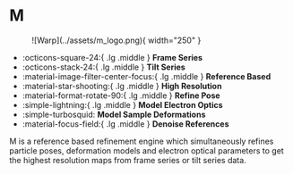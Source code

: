 # M

<figure markdown="span">
  ![Warp](../assets/m_logo.png){ width="250" }
  <figcaption></figcaption>
</figure>

<div class="grid cards" markdown>

- :octicons-square-24:{ .lg .middle } __Frame Series__
- :octicons-stack-24:{ .lg .middle } __Tilt Series__
- :material-image-filter-center-focus:{ .lg .middle } __Reference Based__
- :material-star-shooting:{ .lg .middle } __High Resolution__
- :material-format-rotate-90:{ .lg .middle } __Refine Pose__
- :simple-lightning:{ .lg .middle } __Model Electron Optics__
- :simple-turbosquid: __Model Sample Deformations__
- :material-focus-field:{ .lg .middle } __Denoise References__



</div>

M is a reference based refinement engine which simultaneously
refines particle poses, deformation models and electron optical parameters to get 
the highest resolution maps from frame series or tilt series data.